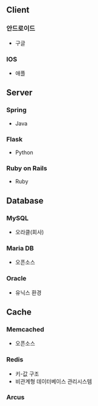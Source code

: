 ## Client
 ### 안드로이드
 - 구글
 ### IOS
 - 애플
## Server
 ### Spring
 - Java
 ### Flask
 - Python
 ### Ruby on Rails
 - Ruby
## Database
 ### MySQL
 - 오라클(회사)
 ### Maria DB
 - 오픈소스
 ### Oracle
 - 유닉스 환경
## Cache
 ### Memcached
 - 오픈소스
 ### Redis
 - 키-값 구조
 - 비관계형 데이터베이스 관리시스템
 ### Arcus
